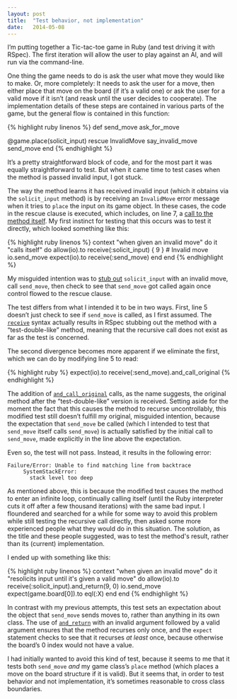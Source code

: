 ```yaml
---
layout: post
title:  "Test behavior, not implementation"
date:   2014-05-08
---
```


I’m putting together a Tic-tac-toe game in Ruby (and test driving it with RSpec). The first iteration will allow the user to play against an AI, and will run via the command-line.

One thing the game needs to do is ask the user what move they would like to make. Or, more completely: It needs to ask the user for a move, then either place that move on the board (if it’s a valid one) or ask the user for a valid move if it isn’t (and reask until the user decides to cooperate). The implementation details of these steps are contained in various parts of the game, but the general flow is contained in this function:

{% highlight ruby linenos %}
def send_move
  ask_for_move

  @game.place(solicit_input)
  rescue InvalidMove
    say_invalid_move
    send_move
end
{% endhighlight %}

It’s a pretty straightforward block of code, and for the most part it was equally straightforward to test. But when it came time to test cases when the method is passed invalid input, I got stuck.

The way the method learns it has received invalid input (which it obtains via the `solicit_input` method) is by receiving an `InvalidMove` error message when it tries to `place` the input on its game object. In these cases, the code in the rescue clause is executed, which includes, on line 7, a [call to the method itself][]. My first instinct for testing that this occurs was to test it directly, which looked something like this:

{% highlight ruby linenos %}
context "when given an invalid move" do
  it "calls itself" do
    allow(io).to receive(:solicit_input) { 9 }  # Invalid move
    io.send_move
    expect(io).to receive(:send_move)
  end
end
{% endhighlight %}

My misguided intention was to [stub out][] `solicit_input` with an invalid move, call `send_move`, then check to see that `send_move` got called again once control flowed to the rescue clause.

The test differs from what I intended it to be in two ways. First, line 5 doesn’t just check to see if `send_move` is called, as I first assumed. The [`receive`][] syntax actually results in RSpec stubbing out the method with a “test-double-like” method, meaning that the recursive call does not exist as far as the test is concerned.

The second divergence becomes more apparent if we eliminate the first, which we can do by modifying line 5 to read:

{% highlight ruby %}
    expect(io).to receive(:send_move).and_call_original
{% endhighlight %}

The addition of [`and_call_original`][] calls, as the name suggests, the original method after the “test-double-like” version is received. Setting aside for the moment the fact that this causes the method to recurse uncontrollably, this modified test still doesn’t fulfill my original, misguided intention, because the expectation that `send_move` be called (which I intended to test that `send_move` itself calls `send_move`) is actually satisfied by the initial call to `send_move`, made explicitly in the line above the expectation.

Even so, the test will not pass. Instead, it results in the following error:

    Failure/Error: Unable to find matching line from backtrace
         SystemStackError:
           stack level too deep

As mentioned above, this is because the modified test causes the method to enter an infinite loop, continually calling itself (until the Ruby interpreter cuts it off after a few thousand iterations) with the same bad input. I floundered and searched for a while for some way to avoid this problem while still testing the recursive call directly, then asked some more experienced people what they would do in this situation. The solution, as the title and these people suggested, was to test the method's result, rather than its (current) implementation.

I ended up with something like this:

{% highlight ruby linenos %}
context "when given an invalid move" do
  it "resolicits input until it's given a valid move" do
    allow(io).to receive(:solicit_input).and_return(9, 0)
    io.send_move
    expect(game.board[0]).to eql(:X)
  end
end
{% endhighlight %}

In contrast with my previous attempts, this test sets an expectation about the object that `send_move` sends moves to, rather than anything in its own class. The use of [`and_return`][] with an invalid argument followed by a valid argument ensures that the method recurses only once, and the `expect` statement checks to see that it recurses *at least* once, because otherwise the board’s 0 index would not have a value.

I had initially wanted to avoid this kind of test, because it seems to me that it tests both `send_move` *and* my game class’s `place` method (which places a move on the board structure if it is valid). But it seems that, in order to test behavior and not implementation, it’s sometimes reasonable to cross class boundaries.

[call to the method itself]: http://en.wikipedia.org/wiki/Recursion
[stub out]: https://github.com/rspec/rspec-mocks#method-stubs
[`receive`]: https://github.com/rspec/rspec-mocks#test-specific-extension
[`and_call_original`]: https://github.com/rspec/rspec-mocks#delegating-to-the-original-implementation
[`and_return`]: https://github.com/rspec/rspec-mocks#consecutive-return-values

